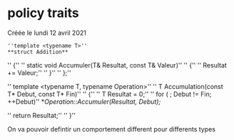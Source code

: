 
#  policy traits 
Créée le lundi 12 avril 2021


	''template <typename T>''
	**struct Addition**
''    {''
''        static void Accumuler(T& Resultat, const T& Valeur)''
''        {''
''            Resultat += Valeur;''
''        }''
''    };''
    
''    template <typename T, typename Operation>''
''    T Accumulation(const T* Debut, const T* Fin)''
''    {''
''        T Resultat = 0;''
''        for ( ; Debut != Fin; ++Debut)''
			**Operation::Accumuler(Resultat, *Debut);**
    
''        return Resultat;''
''    }''

On va pouvoir defintir un comportement different pour differents types
